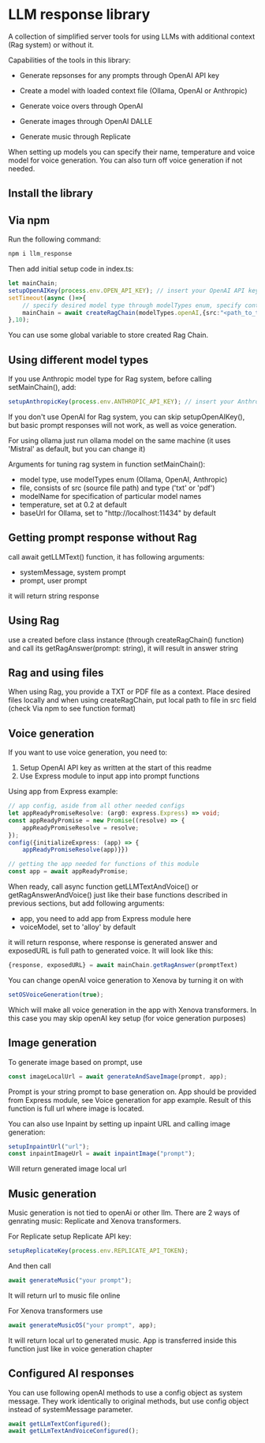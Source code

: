 # LLM response library

A collection of simplified server tools for using LLMs with additional context (Rag system) or without it.

Capabilities of the tools in this library:

- Generate repsonses for any prompts through OpenAI API key

- Create a model with loaded context file (Ollama, OpenAI or Anthropic)

- Generate voice overs through OpenAI

- Generate images through OpenAI DALLE

- Generate music through Replicate

When setting up models you can specify their name, temperature and voice model for voice generation. You can also turn off voice generation if not needed.

## Install the library

## Via npm

Run the following command:

```ts
npm i llm_response
```

Then add initial setup code in index.ts:

```ts
let mainChain;
setupOpenAIKey(process.env.OPEN_API_KEY); // insert your OpenAI API key here
setTimeout(async ()=>{
    // specify desired model type through modelTypes enum, specify context file and its extension (txt, pdf)
    mainChain = await createRagChain(modelTypes.openAI,{src:"<path_to_the_file>.txt",type:'txt'});
},10);
```

You can use some global variable to store created Rag Chain.

## Using different model types

If you use Anthropic model type for Rag system, before calling setMainChain(), add:

```ts
setupAnthropicKey(process.env.ANTHROPIC_API_KEY); // insert your Anthropic API key here
```

If you don't use OpenAI for Rag system, you can skip setupOpenAIKey(), but basic prompt responses will not work, as well as voice generation.

For using ollama just run ollama model on the same machine (it uses 'Mistral' as default, but you can change it)

Arguments for tuning rag system in function setMainChain():

- model type, use modelTypes enum (Ollama, OpenAI, Anthropic)
- file, consists of src (source file path) and type ('txt' or 'pdf')
- modelName for specification of particular model names
- temperature, set at 0.2 at default
- baseUrl for Ollama, set to "http://localhost:11434" by default

## Getting prompt response without Rag

call await getLLMText() function, it has following arguments:

- systemMessage, system prompt
- prompt, user prompt

it will return string response

## Using Rag

use a created before class instance (through createRagChain() function) and call its getRagAnswer(prompt: string), it will result in answer string

## Rag and using files

When using Rag, you provide a TXT or PDF file as a context. Place desired files locally
and when using createRagChain, put local path to file in src field (check Via npm to
see function format)

## Voice generation

If you want to use voice generation, you need to:

1. Setup OpenAI API key as written at the start of this readme
2. Use Express module to input app into prompt functions

Using app from Express example:
```ts
// app config, aside from all other needed configs
let appReadyPromiseResolve: (arg0: express.Express) => void;
const appReadyPromise = new Promise((resolve) => {
    appReadyPromiseResolve = resolve;
});
config({initializeExpress: (app) => {
    appReadyPromiseResolve(app)}})

// getting the app needed for functions of this module
const app = await appReadyPromise;
```

When ready, call async function getLLMTextAndVoice() or getRagAnswerAndVoice() just like their base functions described in previous sections, but add following arguments:

- app, you need to add app from Express module here
- voiceModel, set to 'alloy' by default

it will return response, where response is generated answer and exposedURL is full path to generated voice. It will look like this:

```ts
{response, exposedURL} = await mainChain.getRagAnswer(promptText)
```

You can change openAI voice generation to Xenova by turning it on with

```ts
setOSVoiceGeneration(true);
```

Which will make all voice generation in the app with Xenova transformers.
In this case you may skip openAI key setup (for voice generation purposes)

## Image generation

To generate image based on prompt, use

```ts
const imageLocalUrl = await generateAndSaveImage(prompt, app);
```

Prompt is your string prompt to base generation on. App should be provided from Express module, see Voice generation for app example. Result of this function is full url where image is located.

You can also use Inpaint by setting up inpaint URL and calling image generation:

```ts
setupInpaintUrl("url");
const inpaintImageUrl = await inpaintImage("prompt");
```

Will return generated image local url

## Music generation

Music generation is not tied to openAi or other llm. There are 2 ways of genrating music: Replicate and Xenova transformers.

For Replicate setup Replicate API key:

```ts
setupReplicateKey(process.env.REPLICATE_API_TOKEN);
```

And then call

```ts
await generateMusic("your prompt");
```

It will return url to music file online

For Xenova transformers use

```ts
await generateMusicOS("your prompt", app);
```

It will return local url to generated music. App is transferred inside this function just like in voice generation chapter

## Configured AI responses

You can use following openAI methods to use a config object as system message. They work identically to original methods, but use config object instead of systemMessage parameter.

```ts
await getLLmTextConfigured();
await getLLmTextAndVoiceConfigured();
```